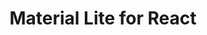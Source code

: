 <h1 align="center">Material Lite for React</h1>

<!-- ## Links
- [Web document](https://material-lite.web.app/react)
- [npm (components)](https://www.npmjs.com/package/@material-lite/react)
- [npm (cdk)](https://www.npmjs.com/package/@material-lite/react-cdk) -->